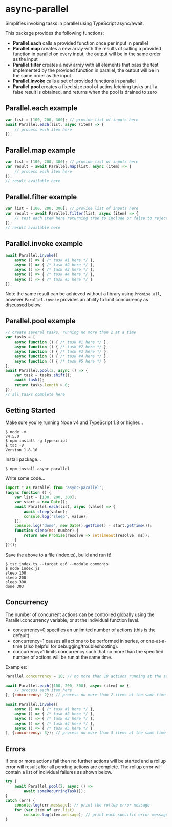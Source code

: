 # async-parallel
Simplifies invoking tasks in parallel using TypeScript async/await.

This package provides the following functions:
* **Parallel.each** calls a provided function once per input in parallel   
* **Parallel.map** creates a new array with the results of calling a provided function in parallel on every input, the output will be in the same order as the input
* **Parallel.filter** creates a new array with all elements that pass the test implemented by the provided function in parallel, the output will be in the same order as the input
* **Parallel.invoke** calls a set of provided functions in parallel
* **Parallel.pool** creates a fixed size pool of actins fetching tasks until a false result is obtained, and returns when the pool is drained to zero   

## Parallel.each example
```js
var list = [100, 200, 300]; // provide list of inputs here
await Parallel.each(list, async (item) => {
    // process each item here
});
```

## Parallel.map example
```js
var list = [100, 200, 300]; // provide list of inputs here
var result = await Parallel.map(list, async (item) => {
    // process each item here
});
// result available here
```

## Parallel.filter example
```js
var list = [100, 200, 300]; // provide list of inputs here
var result = await Parallel.filter(list, async (item) => {
    // test each item here returning true to include or false to reject
});
// result available here
```

## Parallel.invoke example
```js
await Parallel.invoke([
    async () => { /* task #1 here */ },
    async () => { /* task #2 here */ },
    async () => { /* task #3 here */ },
    async () => { /* task #4 here */ },
    async () => { /* task #5 here */ }
]);
```
Note the same result can be achieved without a library using `Promise.all`, however `Parallel.invoke` provides an ability to limit concurrency as discussed below.


## Parallel.pool example
```js
// create several tasks, running no more than 2 at a time
var tasks = [
    async function () { /* task #1 here */ },
    async function () { /* task #2 here */ },
    async function () { /* task #3 here */ },
    async function () { /* task #4 here */ },
    async function () { /* task #5 here */ }
];
await Parallel.pool(2, async () => {
    var task = tasks.shift();
    await task();
    return tasks.length > 0;
});
// all tasks complete here
```


## Getting Started

Make sure you're running Node v4 and TypeScript 1.8 or higher...
```
$ node -v
v4.5.0
$ npm install -g typescript
$ tsc -v
Version 1.8.10
```

Install package...
```
$ npm install async-parallel
```

Write some code...
```js
import * as Parallel from 'async-parallel';
(async function () {
    var list = [100, 200, 300];
    var start = new Date();
    await Parallel.each(list, async (value) => {
        await sleep(value);
        console.log('sleep', value);
    });
    console.log('done', new Date().getTime() - start.getTime());
    function sleep(ms: number) {
        return new Promise(resolve => setTimeout(resolve, ms));
    }
})();
```

Save the above to a file (index.ts), build and run it!
```
$ tsc index.ts --target es6 --module commonjs
$ node index.js
sleep 100
sleep 200
sleep 300
done 303
```

## Concurrency
The number of concurrent actions can be controlled globally using the Parallel.concurrency variable, or at the individual function level.

* concurrency=0 specifies an unlimited number of actions (this is the default).  
* concurrency=1 causes all actions to be performed in series, or one-at-a-time (also helpful for debugging/troubleshooting).
* concurrency>1 limits concurrency such that no more than the specified number of actions will be run at the same time.

Examples:
```js
Parallel.concurrency = 10; // no more than 10 actions running at the same time 
```

```js
await Parallel.each([100, 200, 300], async (item) => {
    // process each item here
}, {concurrency: 2}); // process no more than 2 items at the same time  
```

```js
await Parallel.invoke([
    async () => { /* task #1 here */ },
    async () => { /* task #2 here */ },
    async () => { /* task #3 here */ },
    async () => { /* task #4 here */ },
    async () => { /* task #5 here */ }
], {concurrency: 3}); // process no more than 3 items at the same time
```

## Errors
If one or more actions fail then no further actions will be started and a rollup error will result after all pending actions are complete.
The rollup error will contain a list of individual failures as shown below.

```js
try {
    await Parallel.pool(2, async () => 
        await someRecurringTask());
}
catch (err) {
    console.log(err.message); // print the rollup error message
    for (var item of err.list)
        console.log(item.message); // print each specific error message
}
```
